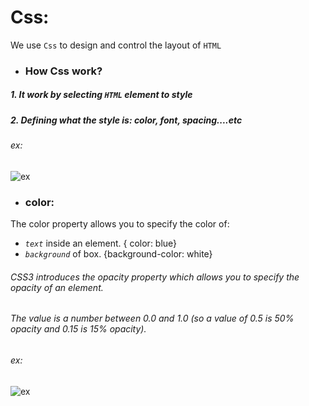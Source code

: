 # Css:
We use `Css` to design and control the layout of `HTML`
- ### How Css work?
##### 1. It work by selecting `HTML` element to style
##### 2. Defining what the style is: color, font, spacing....etc
###### ex: 
![ex](https://www.google.com/url?sa=i&url=https%3A%2F%2Fslideplayer.com%2Fslide%2F3385069%2F&psig=AOvVaw3dZqDNrmjfGlMgRHDZSoyL&ust=1600843085552000&source=images&cd=vfe&ved=0CAIQjRxqFwoTCLD2vq6T_OsCFQAAAAAdAAAAABAJ)
- ### color:
The color property allows you to specify the color of:
- *`text`* inside an element. { color: blue}
- *`background`* of box. {background-color: white}
###### CSS3 introduces the opacity property which allows you to specify the opacity of an element.
###### The value is a number between 0.0 and 1.0 (so a value of 0.5 is 50% opacity and 0.15 is 15% opacity).
###### ex:
![ex](https://kathep.com/site/assets/files/3075/screen_shot_2017-11-28_at_3_11_42_pm.png)





